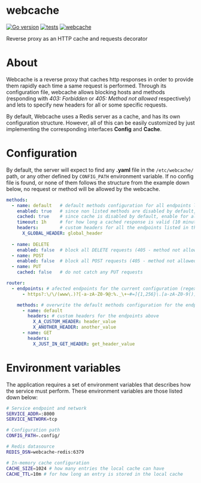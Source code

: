 # webcache

[![Go version](https://img.shields.io/badge/Go-go1.18-blue.svg)](https://go.dev/) [![tests](https://github.com/alvidir/webcache/actions/workflows/test.yaml/badge.svg?branch=main)](https://github.com/alvidir/webcache/actions/workflows/test.yaml)
[![webcache](https://img.shields.io/github/v/release/alvidir/webcache.svg)](https://github.com/alvidir/webcache)

Reverse proxy as an HTTP cache and requests decorator

# About
Webcache is a reverse proxy that caches http responses in order to provide them rapidly each time a same request is performed. Through its configuration file, webcache allows blocking hosts and methods (responding with _403: Forbidden_ or _405: Method not allowed_ respectively) and lets to specify new headers for all or some specific requests.

By default, Webcache uses a Redis server as a cache, and has its own configuration structure. However, all of this can be easily customized by just implementing the corresponding interfaces **Config** and **Cache**. 

# Configuration
By default, the server will expect to find any **.yaml** file in the  `/etc/webcache/` path, or any other defined by `CONFIG_PATH` environment variable. If no config file is found, or none of them follows the structure from the example down below, no request or method will be allowed by the webcache. 

``` yaml
methods:
  - name: default   # default methods configuration for all endpoints listed in this file
    enabled: true   # since non listed methods are disabled by default, enable all them
    cached: true    # since cache is disabled by default, enable for all methods
    timeout: 1h     # for how long a cached response is valid (10 minutes by default)
    headers:        # custom headers for all the endpoints listed in this file
      X_GLOBAL_HEADER: global_header
      
  - name: DELETE
    enabled: false  # block all DELETE requests (405 - method not allowed)
  - name: POST
    enabled: false  # block all POST requests (405 - method not allowed)
  - name: PUT
    cached: false   # do not catch any PUT requests

router:
  - endpoints: # afected endpoints for the current configuration (regex)
      - https?:\/\/(www\.)?[-a-zA-Z0-9@:%._\+~#=]{1,256}\.[a-zA-Z0-9()]{1,32}\/?$

    methods: # overwrite the default methods configuration for the endpoints above
      - name: default
        headers: # custom headers for the endpoints above
          X_A_CUSTOM_HEADER: header_value
          X_ANOTHER_HEADER: another_value
      - name: GET
        headers:
          X_JUST_IN_GET_HEADER: get_header_value
```

# Environment variables

The application requires a set of environment variables that describes how the service must perform. These environment variables are those listed down below:

``` bash
# Service endpoint and network
SERVICE_ADDR=:8000
SERVICE_NETWORK=tcp

# Configuration path 
CONFIG_PATH=.config/

# Redis datasource
REDIS_DSN=webcache-redis:6379

# In-memory cache configuration 
CACHE_SIZE=1024 # how many entries the local cache can have
CACHE_TTL=10m # for how long an entry is stored in the local cache
```
